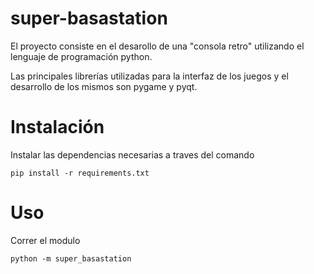# super-basastation

El proyecto consiste en el desarollo de una "consola retro" utilizando el lenguaje de programación python.

Las principales librerías utilizadas para la interfaz de los juegos y el desarrollo de los mismos son pygame y pyqt.

# Instalación

Instalar las dependencias necesarias a traves del comando 

```
pip install -r requirements.txt
```

# Uso

Correr el modulo

```
python -m super_basastation
```
